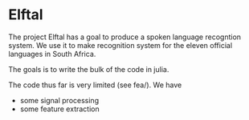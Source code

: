 Elftal
======

The project Elftal has a goal to produce a spoken language recogntion system.  We use it to make recognition system for the eleven official languages in South Africa. 

The goals is to write the bulk of the code in julia. 

The code thus far is very limited (see fea/).  We have
 - some signal processing
 - some feature extraction
